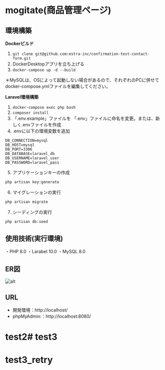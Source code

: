# mogitate(商品管理ページ)

## 環境構築
**Dockerビルド**
1. `git clone git@github.com:estra-inc/confirmation-test-contact-form.git`
2. DockerDesktopアプリを立ち上げる
3. `docker-compose up -d --build`

＊MySQLは、OSによって起動しない場合があるので、それぞれのPCに併せてdocker-compose.ymlファイルを編集してください。

**Laravel環境構築**
1. `docker-compose exec php bash`
2. `composer install`
3. 「.env.example」ファイルを 「.env」ファイルに命名を変更。または、新しく.envファイルを作成
4. .envに以下の環境変数を追加
``` text
DB_CONNECTION=mysql
DB_HOST=mysql
DB_PORT=3306
DB_DATABASE=laravel_db
DB_USERNAME=laravel_user
DB_PASSWORD=laravel_pass
```
5. アプリケーションキーの作成
``` bash
php artisan key:generate
```

6. マイグレーションの実行
``` bash
php artisan migrate
```

7. シーディングの実行
``` bash
php artisan db:seed
```

## 使用技術(実行環境)
・PHP 8.0
・Larabel 10.0
・MySQL 8.0

## ER図
![alt](er.png)

## URL
- 開発環境：http://localhost/
- phpMyAdmin:：http://localhost:8080/
# test2# test3
# test3_retry
